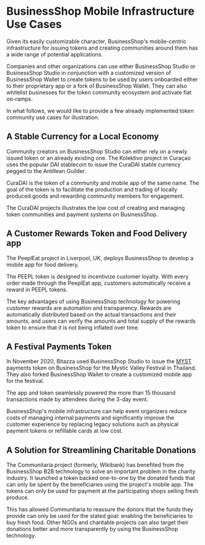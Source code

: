 # BusinessShop Mobile Infrastructure Use Cases

Given its easily customizable character, BusinessShop's mobile-centric infrastructure for issuing tokens and creating communities around them has a wide range of potential applications.

Companies and other organizations can use either BusinessShop Studio or BusinessShop Studio in conjunction with a customized version of BusinessShop Wallet to create tokens to be used by users onboarded either to their proprietary app or a fork of BusinessShop Wallet. They can also whitelist businesses for the token community ecosystem and activate fiat on-ramps.  

In what follows, we would like to provide a few already implemented token community use cases for illustration.

## A Stable Currency for a Local Economy

Community creators on BusinessShop Studio can either rely on a newly issued token or an already existing one. The Kolektivo project in Curaçao uses the popular DAI stablecoin to issue the CuraDAI stable currency pegged to the Antillean Guilder.

CuraDAI is the token of a community and mobile app of the same name. The goal of the token is to facilitate the production and trading of locally produced goods and rewarding community members for engagement.

The CuraDAI projects illustrates the low cost of creating and managing token communities and payment systems on BusinessShop.   

## A Customer Rewards Token and Food Delivery app

The PeeplEat project in Liverpool, UK, deploys BusinessShop to develop a mobile app for food delivery. 

The PEEPL token is designed to incentivize customer loyalty. With every order made through the PeeplEat app, customers automatically receive a reward in PEEPL tokens. 

The key advantages of using BusinessShop technology for powering customer rewards are automation and transparency. Rewards are automatically distributed based on the actual transactions and their amounts, and users can verify the amounts and total supply of the rewards token to ensure that it is not being inflated over time.  

## A Festival Payments Token

In November 2020, Bitazza used BusinessShop Studio to issue the [MYST](https://bspexplorer.com/address/0x510FAD1AD23064Ae881B129314EFdD9FDa6d4782/transactions) payments token on BusinessShop for the Mystic Valley Festival in Thailand. They also forked BusinessShop Wallet to create a customized mobile app for the festival. 

The app and token seamlessly powered the more than 15 thousand transactions made by attendees during the 3-day event. 

BusinessShop's mobile infrastructure can help event organizers reduce costs of managing internal payments and significantly improve the customer experience by replacing legacy solutions such as physical payment tokens or refillable cards at low cost.

## A Solution for Streamlining Charitable Donations

The Communitaria project \(formerly, Wikibank\) has benefited from the BusinessShop B2B technology to solve an important problem in the charity industry. It launched a token backed one-to-one by the donated funds that can only be spent by the beneficiaries using the project's mobile app. The tokens can only be used for payment at the participating shops selling fresh produce.

This has allowed Communitaria to reassure the donors that the funds they provide can only be used for the stated goal: enabling the beneficiaries to buy fresh food. Other NGOs and charitable projects can also target their donations better and more transparently by using the BusinessShop technology.  

